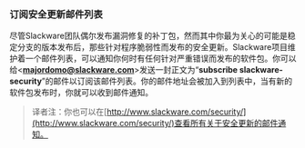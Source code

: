 ### 订阅安全更新邮件列表

尽管Slackware团队偶尔发布漏洞修复的补丁包，然而其中你最为关心的可能是稳定分支的版本发布后，那些针对程序脆弱性而发布的安全更新。Slackware项目维护着一个邮件列表，可以通知你何时有任何针对严重错误而发布的软件包。你可以给<**majordomo@slackware.com**>发送一封正文为“**subscribe slackware-security**”的邮件以订阅该邮件列表。你的邮件地址会被加入到列表中，当有新的软件包发布时，你就可以收到邮件通知。

> 译者注：你也可以在[http://www.slackware.com/security/](http://www.slackware.com/security/)查看所有关于安全更新的邮件通知。

